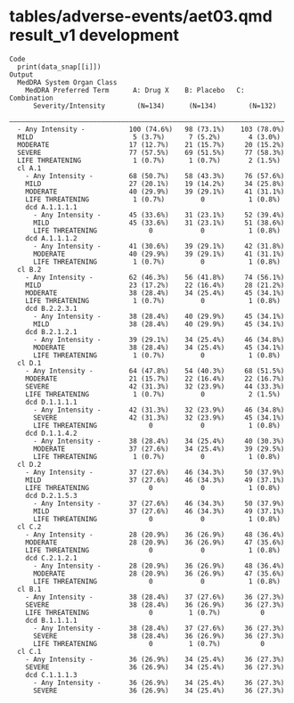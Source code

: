 # tables/adverse-events/aet03.qmd result_v1 development

    Code
      print(data_snap[[i]])
    Output
      MedDRA System Organ Class                                            
        MedDRA Preferred Term      A: Drug X    B: Placebo   C: Combination
          Severity/Intensity        (N=134)      (N=134)        (N=132)    
      —————————————————————————————————————————————————————————————————————
      - Any Intensity -           100 (74.6%)   98 (73.1%)    103 (78.0%)  
      MILD                         5 (3.7%)      7 (5.2%)       4 (3.0%)   
      MODERATE                    17 (12.7%)    21 (15.7%)     20 (15.2%)  
      SEVERE                      77 (57.5%)    69 (51.5%)     77 (58.3%)  
      LIFE THREATENING             1 (0.7%)      1 (0.7%)       2 (1.5%)   
      cl A.1                                                               
        - Any Intensity -         68 (50.7%)    58 (43.3%)     76 (57.6%)  
        MILD                      27 (20.1%)    19 (14.2%)     34 (25.8%)  
        MODERATE                  40 (29.9%)    39 (29.1%)     41 (31.1%)  
        LIFE THREATENING           1 (0.7%)         0           1 (0.8%)   
        dcd A.1.1.1.1                                                      
          - Any Intensity -       45 (33.6%)    31 (23.1%)     52 (39.4%)  
          MILD                    45 (33.6%)    31 (23.1%)     51 (38.6%)  
          LIFE THREATENING             0            0           1 (0.8%)   
        dcd A.1.1.1.2                                                      
          - Any Intensity -       41 (30.6%)    39 (29.1%)     42 (31.8%)  
          MODERATE                40 (29.9%)    39 (29.1%)     41 (31.1%)  
          LIFE THREATENING         1 (0.7%)         0           1 (0.8%)   
      cl B.2                                                               
        - Any Intensity -         62 (46.3%)    56 (41.8%)     74 (56.1%)  
        MILD                      23 (17.2%)    22 (16.4%)     28 (21.2%)  
        MODERATE                  38 (28.4%)    34 (25.4%)     45 (34.1%)  
        LIFE THREATENING           1 (0.7%)         0           1 (0.8%)   
        dcd B.2.2.3.1                                                      
          - Any Intensity -       38 (28.4%)    40 (29.9%)     45 (34.1%)  
          MILD                    38 (28.4%)    40 (29.9%)     45 (34.1%)  
        dcd B.2.1.2.1                                                      
          - Any Intensity -       39 (29.1%)    34 (25.4%)     46 (34.8%)  
          MODERATE                38 (28.4%)    34 (25.4%)     45 (34.1%)  
          LIFE THREATENING         1 (0.7%)         0           1 (0.8%)   
      cl D.1                                                               
        - Any Intensity -         64 (47.8%)    54 (40.3%)     68 (51.5%)  
        MODERATE                  21 (15.7%)    22 (16.4%)     22 (16.7%)  
        SEVERE                    42 (31.3%)    32 (23.9%)     44 (33.3%)  
        LIFE THREATENING           1 (0.7%)         0           2 (1.5%)   
        dcd D.1.1.1.1                                                      
          - Any Intensity -       42 (31.3%)    32 (23.9%)     46 (34.8%)  
          SEVERE                  42 (31.3%)    32 (23.9%)     45 (34.1%)  
          LIFE THREATENING             0            0           1 (0.8%)   
        dcd D.1.1.4.2                                                      
          - Any Intensity -       38 (28.4%)    34 (25.4%)     40 (30.3%)  
          MODERATE                37 (27.6%)    34 (25.4%)     39 (29.5%)  
          LIFE THREATENING         1 (0.7%)         0           1 (0.8%)   
      cl D.2                                                               
        - Any Intensity -         37 (27.6%)    46 (34.3%)     50 (37.9%)  
        MILD                      37 (27.6%)    46 (34.3%)     49 (37.1%)  
        LIFE THREATENING               0            0           1 (0.8%)   
        dcd D.2.1.5.3                                                      
          - Any Intensity -       37 (27.6%)    46 (34.3%)     50 (37.9%)  
          MILD                    37 (27.6%)    46 (34.3%)     49 (37.1%)  
          LIFE THREATENING             0            0           1 (0.8%)   
      cl C.2                                                               
        - Any Intensity -         28 (20.9%)    36 (26.9%)     48 (36.4%)  
        MODERATE                  28 (20.9%)    36 (26.9%)     47 (35.6%)  
        LIFE THREATENING               0            0           1 (0.8%)   
        dcd C.2.1.2.1                                                      
          - Any Intensity -       28 (20.9%)    36 (26.9%)     48 (36.4%)  
          MODERATE                28 (20.9%)    36 (26.9%)     47 (35.6%)  
          LIFE THREATENING             0            0           1 (0.8%)   
      cl B.1                                                               
        - Any Intensity -         38 (28.4%)    37 (27.6%)     36 (27.3%)  
        SEVERE                    38 (28.4%)    36 (26.9%)     36 (27.3%)  
        LIFE THREATENING               0         1 (0.7%)          0       
        dcd B.1.1.1.1                                                      
          - Any Intensity -       38 (28.4%)    37 (27.6%)     36 (27.3%)  
          SEVERE                  38 (28.4%)    36 (26.9%)     36 (27.3%)  
          LIFE THREATENING             0         1 (0.7%)          0       
      cl C.1                                                               
        - Any Intensity -         36 (26.9%)    34 (25.4%)     36 (27.3%)  
        SEVERE                    36 (26.9%)    34 (25.4%)     36 (27.3%)  
        dcd C.1.1.1.3                                                      
          - Any Intensity -       36 (26.9%)    34 (25.4%)     36 (27.3%)  
          SEVERE                  36 (26.9%)    34 (25.4%)     36 (27.3%)  

